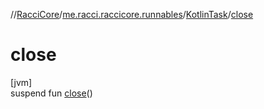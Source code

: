 //[RacciCore](../../../index.md)/[me.racci.raccicore.runnables](../index.md)/[KotlinTask](index.md)/[close](close.md)

# close

[jvm]\
suspend fun [close](close.md)()
